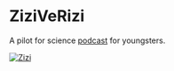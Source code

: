 # ZiziVeRizi
A pilot for science [podcast](https://ohaddan.github.io/ZiziVeRizi/) for youngsters.

[![Zizi](https://i.ibb.co/xs2s598/Zizi.png)](https://ohaddan.github.io/ZiziVeRizi/)
